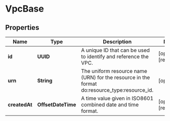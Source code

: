 

# VpcBase


## Properties

| Name | Type | Description | Notes |
|------------ | ------------- | ------------- | -------------|
|**id** | **UUID** | A unique ID that can be used to identify and reference the VPC. |  [optional] [readonly] |
|**urn** | **String** | The uniform resource name (URN) for the resource in the format do:resource_type:resource_id. |  [optional] |
|**createdAt** | **OffsetDateTime** | A time value given in ISO8601 combined date and time format. |  [optional] [readonly] |



